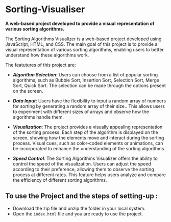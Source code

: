 # Sorting-Visualiser
**A web-based project developed to provide a visual representation of various sorting algorithms.**

The Sorting Algorithms Visualizer is a web-based project developed using JavaScript, HTML, and CSS. The main goal of this project is to provide a visual representation of various sorting algorithms, enabling users to better understand how these algorithms work.

The featutures of this project are:

* _**Algorithm Selection**_: Users can choose from a list of popular sorting algorithms, such as Bubble Sort, Insertion Sort, Selection Sort, Merge Sort, Quick Sort. The selection can be made through the options present on the screen.

* _**Data Input**_: Users have the flexibility to input a random array of numbers for sorting by generating a random array of their size.. This allows users to experiment with different sizes of arrays and observe how the algorithms handle them.

* _**Visualization**_: The project provides a visually appealing representation of the sorting process. Each step of the algorithm is displayed on the screen, showing how the elements move and interact during the sorting process. Visual cues, such as color-coded elements or animations, can be incorporated to enhance the understanding of the sorting algorithms.

* _**Speed Control**_: The Sorting Algorithms Visualizer offers the ability to control the speed of the visualization. Users can adjust the speed according to their preference, allowing them to observe the sorting process at different rates. This feature helps users analyze and compare the efficiency of different sorting algorithms.

## To use the Project and the steps of setting-up :

* Download the zip file and unzip the folder in your local system.
* Open the `index.html` file and you are ready to use the project.
